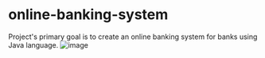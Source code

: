 # online-banking-system

Project's primary goal is to create an online banking system for banks using Java language.
![image](https://github.com/divyaa-s/online-banking-system/assets/130073434/6e0fa4d9-5132-4034-ac4e-bbb669c9102b)
